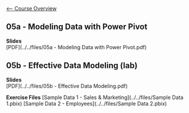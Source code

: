 [<-- Course Overview](../../1-Overview/overview.md)
## 05a - Modeling Data with Power Pivot

**Slides**  
[PDF](../../files/05a - Modeling Data with Power Pivot.pdf)

## 05b - Effective Data Modeling (lab)

**Slides**  
[PDF](../../files/05b - Effective Data Modeling.pdf)

**Exercise Files**
[Sample Data 1 - Sales & Marketing](../../files/Sample Data 1.pbix)
[Sample Data 2 - Employees](../../files/Sample Data 2.pbix)